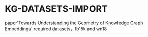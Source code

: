 # KG-DATASETS-IMPORT
paper'Towards Understanding the Geometry of Knowledge Graph Embeddings' required datasets，fb15k and wn18

